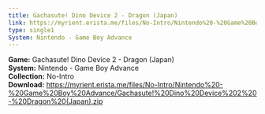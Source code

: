 ```yaml
---
title: Gachasute! Dino Device 2 - Dragon (Japan)
link: https://myrient.erista.me/files/No-Intro/Nintendo%20-%20Game%20Boy%20Advance/Gachasute!%20Dino%20Device%202%20-%20Dragon%20(Japan).zip
type: single1
System: Nintendo - Game Boy Advance
---
```

<b>Game:</b> Gachasute! Dino Device 2 - Dragon (Japan)<br>
<b>System:</b> Nintendo - Game Boy Advance<br>
<b>Collection:</b> No-Intro<br>
<b>Download:</b> https://myrient.erista.me/files/No-Intro/Nintendo%20-%20Game%20Boy%20Advance/Gachasute!%20Dino%20Device%202%20-%20Dragon%20(Japan).zip